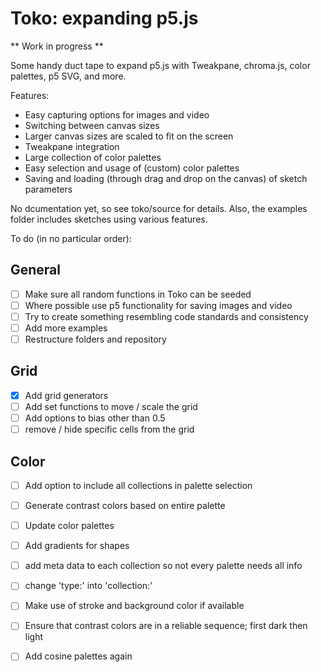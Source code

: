 # Toko: expanding p5.js

** Work in progress **

Some handy duct tape to expand p5.js with Tweakpane, chroma.js, color palettes, p5 SVG, and more.

Features:
- Easy capturing options for images and video
- Switching between canvas sizes
- Larger canvas sizes are scaled to fit on the screen
- Tweakpane integration
- Large collection of color palettes
- Easy selection and usage of (custom) color palettes
- Saving and loading (through drag and drop on the canvas) of sketch parameters

No dcumentation yet, so see toko/source for details. Also, the examples folder includes sketches using various features.

To do (in no particular order):

## General
- [ ] Make sure all random functions in Toko can be seeded
- [ ] Where possible use p5 functionality for saving images and video
- [ ] Try to create something resembling code standards and consistency
- [ ] Add more examples
- [ ] Restructure folders and repository

## Grid
- [x] Add grid generators
- [ ] Add set functions to move / scale the grid
- [ ] Add options to bias other than 0.5
- [ ] remove / hide specific cells from the grid

## Color
- [ ] Add option to include all collections in palette selection
- [ ] Generate contrast colors based on entire palette
- [ ] Update color palettes
- [ ] Add gradients for shapes
- [ ] add meta data to each collection so not every palette needs all info
- [ ] change 'type:' into 'collection:'
- [ ] Make use of stroke and background color if available
- [ ] Ensure that contrast colors are in a reliable sequence; first dark then light
- [ ] Add cosine palettes again


